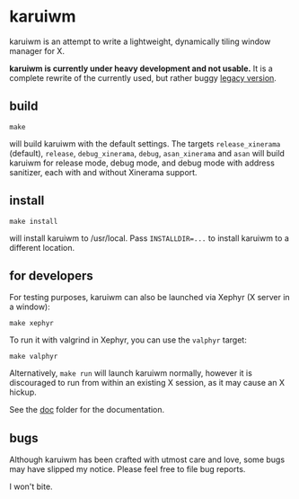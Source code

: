 karuiwm
=======

karuiwm is an attempt to write a lightweight, dynamically tiling window manager
for X.

**karuiwm is currently under heavy development and not usable.** It is a
complete rewrite of the currently used, but rather buggy [legacy
version](https://github.com/ayekat/karuiwm/tree/legacy).


build
-----

	make

will build karuiwm with the default settings. The targets `release_xinerama`
(default), `release`, `debug_xinerama`, `debug`, `asan_xinerama` and `asan` will
build karuiwm for release mode, debug mode, and debug mode with address
sanitizer, each with and without Xinerama support.


install
-------

	make install

will install karuiwm to /usr/local. Pass `INSTALLDIR=...` to install karuiwm to
a different location.


for developers
--------------

For testing purposes, karuiwm can also be launched via Xephyr (X server in a
window):

	make xephyr

To run it with valgrind in Xephyr, you can use the `valphyr` target:

	make valphyr

Alternatively, `make run` will launch karuiwm normally, however it is
discouraged to run from within an existing X session, as it may cause an X
hickup.

See the [doc](doc) folder for the documentation.


bugs
----

Although karuiwm has been crafted with utmost care and love, some bugs may have
slipped my notice. Please feel free to file bug reports.

I won't bite.
